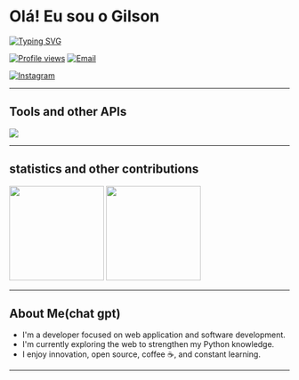 #  Olá! Eu sou o Gilson

[![Typing SVG](https://readme-typing-svg.herokuapp.com?font=Fira+Code&pause=1000&color=830000&width=435&lines=vascooooooo)](https://git.io/typing-svg)
</p>

<p align="">
  <a href="https://komarev.com/ghpvc/?username=AGOCSAFAZE&label=Visitantes&style=for-the-badge"><img alt="Profile views" src="https://komarev.com/ghpvc/?username=AGOCSAFAZE&label=Visitantes&style=for-the-badge"/></a>
  <a href="mailto:seu_email@exemplo.com"><img alt="Email" src="https://img.shields.io/badge/Email-%23EA4335?style=for-the-badge&logo=gmail&logoColor=white" /></a> 
  
  [![Instagram](https://img.shields.io/badge/Instagram-E4405F?style=for-the-badge&logo=instagram&logoColor=white)](https://instagram.com/silva_zxsc) 
  
  </a>
  
</p>

---
##  Tools and other APIs
<p>
  <img src="https://skillicons.dev/icons?i=js,ts,nodejs,react,python,git,github,linux&perline=8" />
</p>

---

##  statistics and other contributions

<p >
  <img src="https://github-readme-stats.vercel.app/api?username=AGOCSAFAZE&show_icons=true&theme=transparent&hide=stars" height="170"/>
  <img src="https://github-readme-stats.vercel.app/api/top-langs/?username=AGOCSAFAZE&layout=compact&theme=transparent" height="170"/>
</p>

</p>

---

##  About Me(chat gpt)
- I'm a developer focused on web application and software development.
- I'm currently exploring the web to strengthen my Python knowledge.
- I enjoy innovation, open source, coffee ☕, and constant learning.

---


